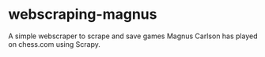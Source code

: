 # webscraping-magnus
A simple webscraper to scrape and save games Magnus Carlson has played on chess.com using Scrapy.
